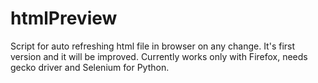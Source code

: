 # htmlPreview
Script for auto refreshing html file in browser on any change. It's first version and it will be improved. Currently works only with Firefox, needs gecko driver and Selenium for Python.
